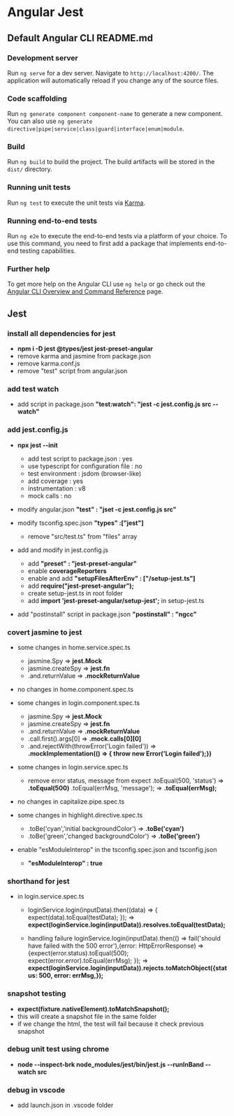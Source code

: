 # Angular Jest

## Default Angular CLI README.md

### Development server

Run `ng serve` for a dev server. Navigate to `http://localhost:4200/`. The application will automatically reload if you change any of the source files.

### Code scaffolding

Run `ng generate component component-name` to generate a new component. You can also use `ng generate directive|pipe|service|class|guard|interface|enum|module`.

### Build

Run `ng build` to build the project. The build artifacts will be stored in the `dist/` directory.

### Running unit tests

Run `ng test` to execute the unit tests via [Karma](https://karma-runner.github.io).

### Running end-to-end tests

Run `ng e2e` to execute the end-to-end tests via a platform of your choice. To use this command, you need to first add a package that implements end-to-end testing capabilities.

### Further help

To get more help on the Angular CLI use `ng help` or go check out the [Angular CLI Overview and Command Reference](https://angular.io/cli) page.

## Jest

### install all dependencies for jest

- **npm i -D jest @types/jest jest-preset-angular**
- remove karma and jasmine from package.json
- remove karma.conf.js
- remove "test" script from angular.json

### add test watch

- add script in package.json
  **"test:watch": "jest -c jest.config.js src --watch"**

### add jest.config.js

- **npx jest --init**

  - add test script to package.json : yes
  - use typescript for configuration file : no
  - test environment : jsdom (browser-like)
  - add coverage : yes
  - instrumentation : v8
  - mock calls : no

- modify angular.json
  **"test" : "jset -c jest.config.js src"**
- modify tsconfig.spec.json
  **"types" :["jest"]**

  - remove "src/test.ts" from "files" array

- add and modify in jest.config.js
  - add **"preset" : "jest-preset-angular"**
  - enable **coverageReporters**
  - enable and add **"setupFilesAfterEnv" : ["<rootDir>/setup-jest.ts"]**
  - add **require("jest-preset-angular");**
  - create setup-jest.ts in root folder
  - add **import 'jest-preset-angular/setup-jest';** in setup-jest.ts
- add "postinstall" script in package.json
  **"postinstall" : "ngcc"**

### covert jasmine to jest

- some changes in home.service.spec.ts

  - jasmine.Spy => **jest.Mock**
  - jasmine.createSpy => **jest.fn**
  - .and.returnValue => **.mockReturnValue**

- no changes in home.component.spec.ts

- some changes in login.component.spec.ts

  - jasmine.Spy => **jest.Mock**
  - jasmine.createSpy => **jest.fn**
  - .and.returnValue => **.mockReturnValue**
  - .call.first().args[0] => **.mock.calls[0][0]**
  - .and.rejectWith(throwError('Login failed')) => **.mockImplementation(() => { throw new Error('Login failed');})**

- some changes in login.service.spec.ts

  - remove error status, message from expect
    .toEqual(500, 'status') => **.toEqual(500)**
    .toEqual(errMsg, 'message'); => **.toEqual(errMsg);**

- no changes in capitalize.pipe.spec.ts

- some changes in highlight.directive.spec.ts

  - .toBe('cyan','initial backgroundColor') => **.toBe('cyan')**
  - .toBe('green','changed backgroundColor') => **.toBe('green')**

- enable "esModuleInterop" in the tsconfig.spec.json and tsconfig.json
  - **"esModuleInterop" : true**

### shorthand for jest

- in login.service.spec.ts

  - loginService.login(inputData).then((data) => { expect(data).toEqual(testData); }); => **expect(loginService.login(inputData)).resolves.toEqual(testData);**

  - handling failure
    loginService.login(inputData).then(() => fail('should have failed with the 500 error'),(error: HttpErrorResponse) => {expect(error.status).toEqual(500); expect(error.error).toEqual(errMsg); });
    => **expect(loginService.login(inputData)).rejects.toMatchObject({status: 500, error: errMsg,});**

### snapshot testing

- **expect(fixture.nativeElement).toMatchSnapshot();**
- this will create a snapshot file in the same folder
- if we change the html, the test will fail because it check previous snapshot

### debug unit test using chrome

- **node --inspect-brk node_modules/jest/bin/jest.js --runInBand --watch src**

### debug in vscode

- add launch.json in .vscode folder
